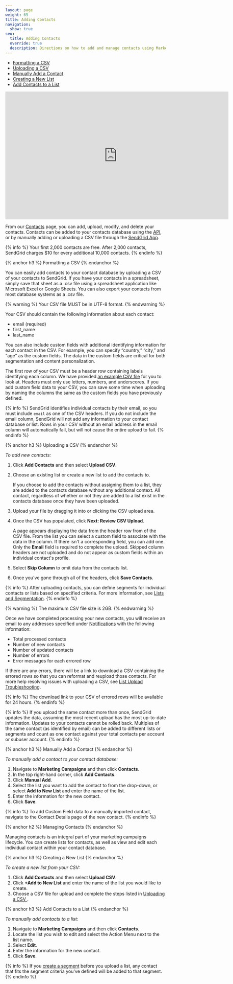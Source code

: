 ```yaml
---
layout: page
weight: 65
title: Adding Contacts
navigation:
  show: true
seo:
  title: Adding Contacts
  override: true
  description: Directions on how to add and manage contacts using Marketing Campaigns
---
```

* [Formatting a CSV](#-Formatting-a-CSV)
* [Uploading a CSV](#-Uploading-a-CSV)
* [Manually Add a Contact](#-Manually-Add-a-Contact)
* [Creating a New List](#-Creating-a-New-List)
* [Add Contacts to a List](#-Add-Contacts-to-a-List)
  

<iframe src="https://player.vimeo.com/video/121404093" width="700" height="400" frameborder="0" webkitallowfullscreen mozallowfullscreen allowfullscreen></iframe>


From our [Contacts]({{site.marketing_campaigns_url}}/contacts) page, you can add, upload, modify, and delete your contacts. Contacts can be added to your contacts database using the [API](https://sendgrid.com/docs/API_Reference/api_v3.html), or by  manually adding or uploading a CSV file through the [SendGrid App](https://app.sendgrid.com/).

{% info %}
Your first 2,000 contacts are free. After 2,000 contacts, SendGrid charges $10 for every additional 10,000 contacts.
{% endinfo %}

{% anchor h3 %}
Formatting a CSV
{% endanchor %}

You can easily add contacts to your contact database by uploading a CSV of your contacts to SendGrid. If you have your contacts in a spreadsheet, simply save that sheet as a .csv file using a spreadsheet application like Microsoft Excel or Google Sheets. You can also export your contacts from most database systems as a .csv file.

{% warning %}
Your CSV file MUST be in UTF-8 format.
{% endwarning %}

Your CSV should contain the following information about each contact:

* email (required)
* first_name
* last_name

You can also include custom fields with additional identifying information for each contact in the CSV. For example, you can specify “country,” “city,” and “age” as the custom fields. The data in the custom fields are critical for both segmentation and content personalization.

The first row of your CSV must be a header row containing labels identifying each column. We have provided [an example CSV file]({{root_url}}/assets/example.csv) for you to look at. Headers must only use letters, numbers, and underscores. If you add custom field data to your CSV, you can save some time when uploading by naming the columns the same as the custom fields you have previously defined.

{% info %}
SendGrid identifies individual contacts by their email, so you must include ```email``` as one of the CSV headers. If you do not include the email column, SendGrid will not add any information to your contact database or list. Rows in your CSV without an email address in the email column will automatically fail, but will not cause the entire upload to fail.
{% endinfo %}

{% anchor h3 %}
Uploading a CSV
{% endanchor %}

*To add new contacts:*

1. Click **Add Contacts** and then select **Upload CSV**.
1. Choose an existing list or create a new list to add the contacts to.

    If you choose to add the contacts without assigning them to a list, they are added to the contacts database without any additional context. All contact, regardless of whether or not they are added to a list exist in the contacts database once they have been uploaded. 

1. Upload your file by dragging it into or clicking the CSV upload area.
1. Once the CSV has populated, click **Next: Review CSV Upload**.

   A page appears displaying the data from the header row from of the CSV file. From the list you can select a custom field to associate with the data in the column. If there isn't a corresponding field, you can add one. Only the **Email** field is required to complete the upload. Skipped column headers are not uploaded and do not appear as custom fields within an individual contact's profile.

1. Select **Skip Column** to omit data from the contacts list.
1. Once you've gone through all of the headers, click **Save Contacts**.

{% info %}
After uploading contacts, you can define segments for individual contacts or lists based on specified criteria. For more information, see [Lists and Segmentation](https://sendgrid.com/docs/User_Guide/Marketing_Campaigns/lists.html).
{% endinfo %}

{% warning %}
   The maximum CSV file size is 2GB.
{% endwarning %}

Once we have completed processing your new contacts, you will receive an email to any addresses specified under [Notifications](https://sendgrid.com/marketing_campaigns/ui/notifications) with the following information:

* Total processed contacts
* Number of new contacts
* Number of updated contacts
* Number of errors
* Error messages for each errored row

If there are any errors, there will be a link to download a CSV containing the errored rows so that you can reformat and reupload those contacts. For more help resolving issues with uploading a CSV, see [List Upload Troubleshooting](https://sendgrid.com/docs/Classroom/Troubleshooting/Authentication/list_upload_troubleshooting.html).

{% info %}
The download link to your CSV of errored rows will be available for 24 hours.
{% endinfo %}

{% info %}
If you upload the same contact more than once, SendGrid updates the data, assuming the most recent upload has the most up-to-date information. Updates to your contacts cannot be rolled back. Multiples of the same contact (as identified by email) can be added to different lists or segments and count as one contact against your total contacts per account or subuser account.
{% endinfo %}

{% anchor h3 %}
Manually Add a Contact
{% endanchor %}

*To manually add a contact to your contact database:*

1. Navigate to **Marketing Campaigns** and then click **Contacts**.
1. In the top right-hand corner, click **Add Contacts**.
1. Click **Manual Add**.
1. Select the list you want to add the contact to from the drop-down, or select **Add to New List** and enter the name of the list.
1. Enter the information for the new contact.
1. Click **Save**.

{% info %}
To add Custom Field data to a manually imported contact, navigate to the Contact Details page of the new contact. 
{% endinfo %}

{% anchor h2 %}
Managing Contacts
{% endanchor %}

Managing contacts is an integral part of your marketing campaigns lifecycle. You can create lists for contacts, as well as view and edit each individual contact within your contact database.

{% anchor h3 %}
Creating a New List
{% endanchor %}

*To create a new list from your CSV:*

1. Click **Add Contacts** and then select **Upload CSV**.
1. Click **+Add to New List** and enter the name of the list you would like to create.
1. Choose a CSV file for upload and complete the steps listed in [Uploading a CSV ](#-Uploading-a-CSV).

{% anchor h3 %}
Add Contacts to a List
{% endanchor %}

*To manually add contacts to a list:*

1. Navigate to **Marketing Campaigns** and then click **Contacts**.
1. Locate the list you wish to edit and select the Action Menu next to the list name.
1. Select **Edit**.
1. Enter the information for the new contact.
1. Click **Save**.

{% info %}
If you [create a segment]({{root_url}}/User_Guide/Marketing_Campaigns/lists.html#-Create-a-Segment) before you upload a list, any contact that fits the segment criteria you've defined will be added to that segment.
{% endinfo %}

